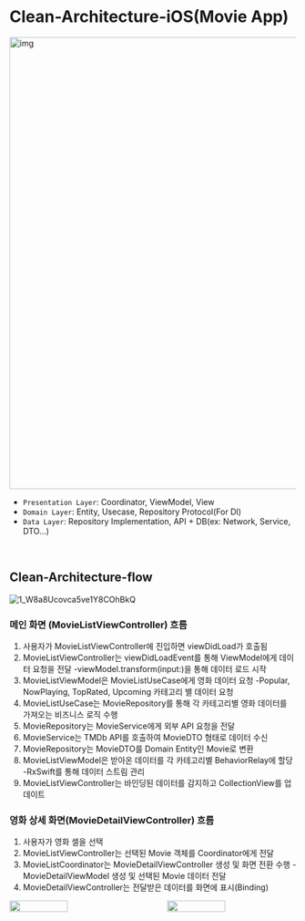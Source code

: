 # Clean-Architecture-iOS(Movie App)

<img width="793" alt="img" src="https://github.com/user-attachments/assets/d03fe6a4-9d27-4a11-b3fe-7104d718a9c5" />

- `Presentation Layer`: Coordinator, ViewModel, View
- `Domain Layer`: Entity, Usecase, Repository Protocol(For DI)
- `Data Layer`: Repository Implementation, API + DB(ex: Network, Service, DTO...)

<br/>

## Clean-Architecture-flow
![1_W8a8Ucovca5ve1Y8COhBkQ](https://github.com/user-attachments/assets/3a85309c-55b5-4fd7-9c63-b73213d993d1)

### 메인 화면 (MovieListViewController) 흐름
1. 사용자가 MovieListViewController에 진입하면 viewDidLoad가 호출됨
2. MovieListViewController는 viewDidLoadEvent를 통해 ViewModel에게 데이터 요청을 전달
  -viewModel.transform(input:)을 통해 데이터 로드 시작
3. MovieListViewModel은 MovieListUseCase에게 영화 데이터 요청
  -Popular, NowPlaying, TopRated, Upcoming 카테고리 별 데이터 요청
4. MovieListUseCase는 MovieRepository를 통해 각 카테고리별 영화 데이터를 가져오는 비즈니스 로직 수행
5. MovieRepository는 MovieService에게 외부 API 요청을 전달
6. MovieService는 TMDb API를 호출하여 MovieDTO 형태로 데이터 수신
7. MovieRepository는 MovieDTO를 Domain Entity인 Movie로 변환
8. MovieListViewModel은 받아온 데이터를 각 카테고리별 BehaviorRelay에 할당
  -RxSwift를 통해 데이터 스트림 관리
9. MovieListViewController는 바인딩된 데이터를 감지하고 CollectionView를 업데이트

### 영화 상세 화면(MovieDetailViewController) 흐름
1. 사용자가 영화 셀을 선택
2. MovieListViewController는 선택된 Movie 객체를 Coordinator에게 전달
3. MovieListCoordinator는 MovieDetailViewController 생성 및 화면 전환 수행
   -MovieDetailViewModel 생성 및 선택된 Movie 데이터 전달
4. MovieDetailViewController는 전달받은 데이터를 화면에 표시(Binding)

<div style="display: flex; justify-content: space-between;">
    <img src="https://github.com/user-attachments/assets/2a48ae49-14b8-4e3c-9383-4eb6dc34d74c" width="45%">
    <img src="https://github.com/user-attachments/assets/9ddcb45b-2e8c-46a2-9e13-ce1ba06b8cd9" width="45%">
</div>
